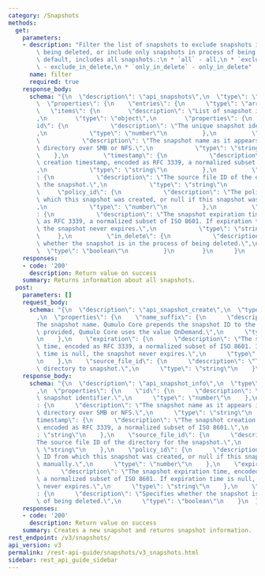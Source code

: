 ```yaml
---
category: /Snapshots
methods:
  get:
    parameters:
    - description: "Filter the list of snapshots to exclude snapshots in process of\
        \ being deleted, or include only snapshots in process of being deleted. By\
        \ default, includes all snapshots.:\n * `all` - all,\n * `exclude_in_delete`\
        \ - exclude_in_delete,\n * `only_in_delete` - only_in_delete"
      name: filter
      required: true
    response_body:
      schema: "{\n  \"description\": \"api_snapshots\",\n  \"type\": \"object\",\n\
        \  \"properties\": {\n    \"entries\": {\n      \"type\": \"array\",\n   \
        \   \"items\": {\n        \"description\": \"List of snapshot information\"\
        ,\n        \"type\": \"object\",\n        \"properties\": {\n          \"\
        id\": {\n            \"description\": \"The unique snapshot identifier.\"\
        ,\n            \"type\": \"number\"\n          },\n          \"name\": {\n\
        \            \"description\": \"The snapshot name as it appears in the .snapshot\
        \ directory over SMB or NFS.\",\n            \"type\": \"string\"\n      \
        \    },\n          \"timestamp\": {\n            \"description\": \"The snapshot\
        \ creation timestamp, encoded as RFC 3339, a normalized subset of ISO 8601.\"\
        ,\n            \"type\": \"string\"\n          },\n          \"source_file_id\"\
        : {\n            \"description\": \"The source file ID of the directory for\
        \ the snapshot.\",\n            \"type\": \"string\"\n          },\n     \
        \     \"policy_id\": {\n            \"description\": \"The policy ID from\
        \ which this snapshot was created, or null if this snapshot was created manually.\"\
        ,\n            \"type\": \"number\"\n          },\n          \"expiration\"\
        : {\n            \"description\": \"The snapshot expiration time, encoded\
        \ as RFC 3339, a normalized subset of ISO 8601. If expiration time is null,\
        \ the snapshot never expires.\",\n            \"type\": \"string\"\n     \
        \     },\n          \"in_delete\": {\n            \"description\": \"Specifies\
        \ whether the snapshot is in the process of being deleted.\",\n          \
        \  \"type\": \"boolean\"\n          }\n        }\n      }\n    }\n  }\n}"
    responses:
    - code: '200'
      description: Return value on success
    summary: Returns information about all snapshots.
  post:
    parameters: []
    request_body:
      schema: "{\n  \"description\": \"api_snapshot_create\",\n  \"type\": \"object\"\
        ,\n  \"properties\": {\n    \"name_suffix\": {\n      \"description\": \"\
        The snapshot name. Qumulo Core prepends the snapshot ID to the name. If not\
        \ provided, Qumulo Core uses the value OnDemand.\",\n      \"type\": \"string\"\
        \n    },\n    \"expiration\": {\n      \"description\": \"The snapshot expiration\
        \ time, encoded as RFC 3339, a normalized subset of ISO 8601. If expiration\
        \ time is null, the snapshot never expires.\",\n      \"type\": \"string\"\
        \n    },\n    \"source_file_id\": {\n      \"description\": \"The ID of the\
        \ directory to snapshot.\",\n      \"type\": \"string\"\n    }\n  }\n}"
    response_body:
      schema: "{\n  \"description\": \"api_snapshot_info\",\n  \"type\": \"object\"\
        ,\n  \"properties\": {\n    \"id\": {\n      \"description\": \"The unique\
        \ snapshot identifier.\",\n      \"type\": \"number\"\n    },\n    \"name\"\
        : {\n      \"description\": \"The snapshot name as it appears in the .snapshot\
        \ directory over SMB or NFS.\",\n      \"type\": \"string\"\n    },\n    \"\
        timestamp\": {\n      \"description\": \"The snapshot creation timestamp,\
        \ encoded as RFC 3339, a normalized subset of ISO 8601.\",\n      \"type\"\
        : \"string\"\n    },\n    \"source_file_id\": {\n      \"description\": \"\
        The source file ID of the directory for the snapshot.\",\n      \"type\":\
        \ \"string\"\n    },\n    \"policy_id\": {\n      \"description\": \"The policy\
        \ ID from which this snapshot was created, or null if this snapshot was created\
        \ manually.\",\n      \"type\": \"number\"\n    },\n    \"expiration\": {\n\
        \      \"description\": \"The snapshot expiration time, encoded as RFC 3339,\
        \ a normalized subset of ISO 8601. If expiration time is null, the snapshot\
        \ never expires.\",\n      \"type\": \"string\"\n    },\n    \"in_delete\"\
        : {\n      \"description\": \"Specifies whether the snapshot is in the process\
        \ of being deleted.\",\n      \"type\": \"boolean\"\n    }\n  }\n}"
    responses:
    - code: '200'
      description: Return value on success
    summary: Creates a new snapshot and returns snapshot information.
rest_endpoint: /v3/snapshots/
api_version: v3
permalink: /rest-api-guide/snapshots/v3_snapshots.html
sidebar: rest_api_guide_sidebar
---
```


